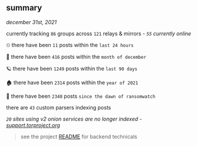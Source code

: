 
## summary
_december 31st, 2021_

currently tracking `86` groups across `121` relays & mirrors - _`55` currently online_

⏲ there have been `11` posts within the `last 24 hours`

🦈 there have been `416` posts within the `month of december`

🪐 there have been `1249` posts within the `last 90 days`

🏚 there have been `2314` posts within the `year of 2021`

🦕 there have been `2348` posts `since the dawn of ransomwatch`

there are `43` custom parsers indexing posts

_`20` sites using v2 onion services are no longer indexed - [support.torproject.org](https://support.torproject.org/onionservices/v2-deprecation/)_

> see the project [README](https://github.com/thetanz/ransomwatch#ransomwatch--) for backend technicals
